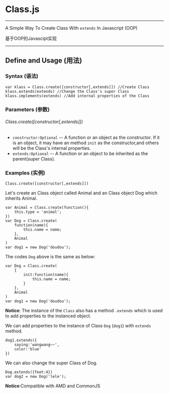 # Class.js
---

A Simple Way To Create Class With `extends` In Javascript (OOP)

基于OOP的Javascipt实现

---


## Define and Usage (用法)

### Syntax (语法)
	var klass = Class.create([constructor[,extends]]) //Create Class
	klass.extends(extends) //Change the Class's super Class
	klass.implements(extends) //Add internal properties of the Class
	
### Parameters (参数)
###### Class.create([constructor[,extends]])
- `constructor:Optional` -- A function or an object as the constructor. If it is an object, it may have an method `init` as the constructor,and others will be the Class's internal properties.
- `extends:Optional` -- A function or an object to be inherited as the parent(super Class).

### Examples (实例)
`Class.create([constructor[,extends]])`

Let's create an Class object called Animal and an Class object Dog which inherits Animal.

	var Animal = Class.create(function(){
		this.type = 'animal';
	})
	var Dog = Class.create(
		function(name){
			this.name = name;
		},
		Animal
	)
	var dog1 = new Dog('doudou');

The codes `Dog` above is the same as below:

	var Dog = Class.create(
		{
			init:function(name){
				this.name = name;
			}
		},
		Animal
	)
	var dog1 = new Dog('doudou');

**Notice**: The instance of the `Class` also has a method `.extends` which is used to add properties to the instanced object. 
	
We can add properties to the instance of Class `Dog` (`dog1`) with `extends` method.

	dog1.extends({
		saying:'wangwang~~',
		color:'blue'
	})

We can also change the super Class of Dog.

	Dog.extends({feet:4})
	var dog2 = new Dog('lele');

**Notice**:Compatible with AMD and CommonJS
